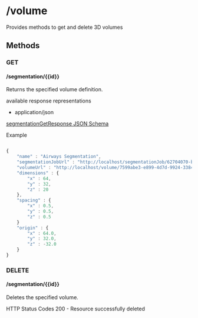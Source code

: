 # /volume

Provides methods to get and delete 3D volumes

## Methods

###

### GET
#### /segmentation/{{id}}

Returns the specified volume definition.

available response representations

* application/json

[segmentationGetResponse JSON Schema](schemas/volumeGetResponse.md)

Example

```javascript

{
    "name" : "Airways Segmentation",
    "segmentationJobUrl" : "http://localhost/segmentationJob/62704070-b8ff-4173-a9af-a9b08a5b1193",
    "volumeUrl" : "http://localhost/volume/7599abe3-e899-4d7d-9924-33847a959368",
    "dimensions" : {
        "x" : 64,
        "y" : 32,
        "z" : 20
    },
    "spacing" : {
        "x" : 0.5,
        "y" : 0.5,
        "z" : 0.5
    }
    "origin" : {
        "x" : 64.0,
        "y" : 32.0,
        "z" : -32.0
    }
}

```


### DELETE
#### /segmentation/{{id}}

Deletes the specified volume.

HTTP Status Codes
200 - Resource successfully deleted
